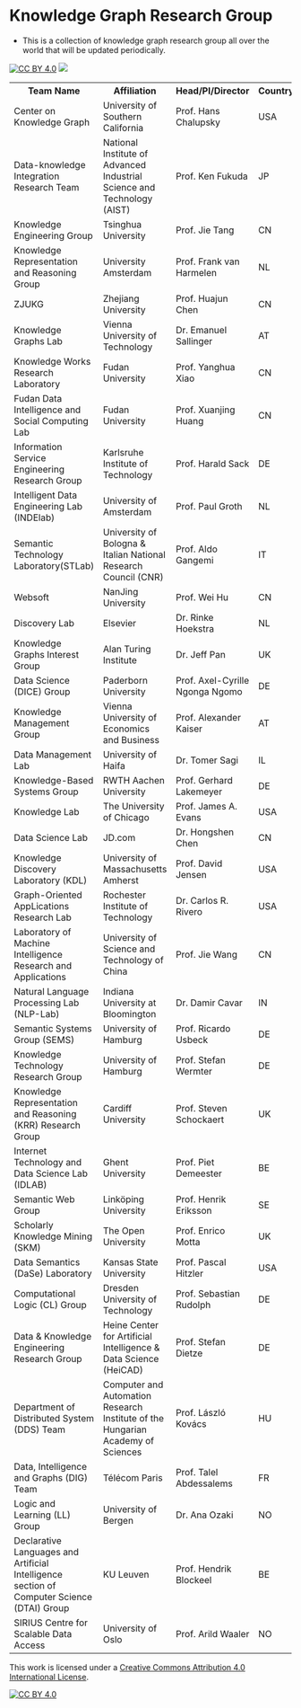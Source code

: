 # Knowledge Graph Research Group
- This is a collection of knowledge graph research group all over the world that will be updated periodically.

[![CC BY 4.0][cc-by-shield]][cc-by] ![](https://img.shields.io/github/last-commit/machuangtao/KGs-Research-Team?color=blue)

<table class="tg">
  <tr>
    <th class="tg-yw4l"><b>Team Name</b></th>
     <th class="tg-yw4l"><b>Affiliation</b></th>
    <th class="tg-yw4l"><b>Head/PI/Director</b></th>
    <th class="tg-yw4l"><b>Country</b></th>
    <th class="tg-yw4l"><b>Website</b></th>
  </tr>
  
  <tr>
    <td class="tg-yw4l">Center on Knowledge Graph</td>
    <td class="tg-yw4l">University of Southern California</td>
    <td class="tg-yw4l">Prof. Hans Chalupsky</td>
    <td class="tg-yw4l">USA</td>
    <td class="tg-yw4l">https://usc-isi-i2.github.io/</td>
   <tr>
    <td class="tg-yw4l">Data-knowledge Integration Research Team</td>
    <td class="tg-yw4l">National Institute of Advanced Industrial Science and Technology (AIST)</td>
    <td class="tg-yw4l">Prof. Ken Fukuda</td>
    <td class="tg-yw4l">JP</td>
    <td class="tg-yw4l">https://www.airc.aist.go.jp/en/dkirt/</td>
  </tr>
  <tr>
    <td class="tg-yw4l">Knowledge Engineering Group</td>
    <td class="tg-yw4l">Tsinghua University</td>
    <td class="tg-yw4l">Prof. Jie Tang</td>
    <td class="tg-yw4l">CN</td>
    <td class="tg-yw4l">http://keg.cs.tsinghua.edu.cn/</td>
  </tr>
  <tr>
    <td class="tg-yw4l">Knowledge Representation and Reasoning Group</td>
    <td class="tg-yw4l">University Amsterdam</td>
    <td class="tg-yw4l">Prof. Frank van Harmelen</td>
    <td class="tg-yw4l">NL</td>
    <td class="tg-yw4l">https://krr.cs.vu.nl/</td>
  </tr>
  <tr>
    <td class="tg-yw4l">ZJUKG</td>
    <td class="tg-yw4l">Zhejiang University</td>
    <td class="tg-yw4l">Prof. Huajun Chen</td>
    <td class="tg-yw4l">CN</td>
    <td class="tg-yw4l">http://zjukg.org/</td>
  </tr>
    <tr>
    <td class="tg-yw4l">Knowledge Graphs Lab</td>
    <td class="tg-yw4l">Vienna University of Technology</td>
    <td class="tg-yw4l">Dr. Emanuel Sallinger</td>
    <td class="tg-yw4l">AT</td>
    <td class="tg-yw4l">https://kg.dbai.tuwien.ac.at/</td>
  </tr>
  <tr>
    <td class="tg-yw4l">Knowledge Works Research Laboratory</td>
    <td class="tg-yw4l">Fudan University</td>
    <td class="tg-yw4l">Prof. Yanghua Xiao</td>
    <td class="tg-yw4l">CN</td>
    <td class="tg-yw4l">http://kw.fudan.edu.cn/</td>
  </tr>
   <tr>
    <td class="tg-yw4l">Fudan Data Intelligence and Social Computing Lab</td>
    <td class="tg-yw4l">Fudan University</td>
    <td class="tg-yw4l">Prof. Xuanjing Huang</td>
    <td class="tg-yw4l">CN</td>
    <td class="tg-yw4l">http://www.fudan-disc.com/</td>
  </tr>
  <tr>
    <td class="tg-yw4l">Information Service Engineering Research Group</td>
    <td class="tg-yw4l">Karlsruhe Institute of Technology</td>
    <td class="tg-yw4l">Prof. Harald Sack</td>
    <td class="tg-yw4l">DE</td>
    <td class="tg-yw4l">https://www.fiz-karlsruhe.de/en/forschung/information-service-engineering</td>
  </tr>
  <tr>
    <td class="tg-yw4l">Intelligent Data Engineering Lab (INDElab)</td>
    <td class="tg-yw4l">University of Amsterdam</td>
    <td class="tg-yw4l">Prof. Paul Groth</td>
    <td class="tg-yw4l">NL</td>
    <td class="tg-yw4l">https://indelab.org/</td>
  </tr>
  <tr>
    <td class="tg-yw4l">Semantic Technology Laboratory(STLab)</td>
    <td class="tg-yw4l">University of Bologna & Italian National Research Council (CNR)</td>
    <td class="tg-yw4l">Prof. Aldo Gangemi</td>
    <td class="tg-yw4l">IT</td>
    <td class="tg-yw4l">http://stlab.istc.cnr.it/</td>
  </tr>
   <tr>
    <td class="tg-yw4l">Websoft</td>
    <td class="tg-yw4l">NanJing University</td>
    <td class="tg-yw4l">Prof. Wei Hu</td>
    <td class="tg-yw4l">CN</td>
    <td class="tg-yw4l">http://ws.nju.edu.cn/</td>
  </tr>
  <tr>
    <td class="tg-yw4l">Discovery Lab</td>
    <td class="tg-yw4l">Elsevier</td>
    <td class="tg-yw4l">Dr. Rinke Hoekstra</td>
    <td class="tg-yw4l">NL</td>
    <td class="tg-yw4l">https://discoverylab.ai/</td>
  </tr>
  <tr>
    <td class="tg-yw4l">Knowledge Graphs Interest Group </td>
    <td class="tg-yw4l">Alan Turing Institute</td>
    <td class="tg-yw4l">Dr. Jeff Pan</td>
    <td class="tg-yw4l">UK</td>
    <td class="tg-yw4l">https://www.turing.ac.uk/research/interest-groups/knowledge-graphs/</td>
  </tr>
    <tr>
    <td class="tg-yw4l"> Data Science (DICE) Group </td>
    <td class="tg-yw4l">Paderborn University</td>
    <td class="tg-yw4l">Prof. Axel-Cyrille Ngonga Ngomo</td>
    <td class="tg-yw4l">DE</td>
    <td class="tg-yw4l">https://dice-research.org/</td>
  </tr>
   <tr>
    <td class="tg-yw4l">Knowledge Management Group </td>
    <td class="tg-yw4l">Vienna University of Economics and Business</td>
    <td class="tg-yw4l">Prof. Alexander Kaiser</td>
    <td class="tg-yw4l">AT</td>
    <td class="tg-yw4l">https://www.wu.ac.at/en/kbm/</td>
  </tr>
   <tr>
    <td class="tg-yw4l">Data Management Lab </td>
    <td class="tg-yw4l">University of Haifa </td>
    <td class="tg-yw4l">Dr. Tomer Sagi</td>
    <td class="tg-yw4l">IL</td>
    <td class="tg-yw4l">https://sites.google.com/edu.haifa.ac.il/data-management-lab</td>
  </tr>
   <tr>
    <td class="tg-yw4l">Knowledge-Based Systems Group</td>
    <td class="tg-yw4l">RWTH Aachen University </td>
    <td class="tg-yw4l">Prof. Gerhard Lakemeyer </td>
    <td class="tg-yw4l">DE</td>
    <td class="tg-yw4l">https://www.kbsg.rwth-aachen.de/</td>
  </tr>
   <tr>
    <td class="tg-yw4l">Knowledge Lab</td>
    <td class="tg-yw4l">The University of Chicago</td>
    <td class="tg-yw4l">Prof. James A. Evans </td>
    <td class="tg-yw4l">USA</td>
    <td class="tg-yw4l">https://www.kbsg.rwth-aachen.de/</td>
  </tr>
   <tr>
    <td class="tg-yw4l">Data Science Lab</td>
    <td class="tg-yw4l">JD.com</td>
    <td class="tg-yw4l">Dr. Hongshen Chen </td>
    <td class="tg-yw4l">CN</td>
    <td class="tg-yw4l">https://datascience.jd.com/</td>
  </tr>
  <tr>
    <td class="tg-yw4l">Knowledge Discovery Laboratory (KDL) </td>
    <td class="tg-yw4l">University of Massachusetts Amherst</td>
    <td class="tg-yw4l">Prof. David Jensen </td>
    <td class="tg-yw4l">USA</td>
    <td class="tg-yw4l">https://kdl.cs.umass.edu/</td>
  </tr>
    <tr>
    <td class="tg-yw4l">Graph-Oriented AppLications Research Lab</td>
    <td class="tg-yw4l">Rochester Institute of Technology</td>
    <td class="tg-yw4l">Dr. Carlos R. Rivero </td>
    <td class="tg-yw4l">USA</td>
    <td class="tg-yw4l">https://www.cs.rit.edu/~crr/goal/</td>
  </tr>
   <tr>
    <td class="tg-yw4l">Laboratory of Machine Intelligence Research and Applications</td>
    <td class="tg-yw4l">University of Science and Technology of China</td>
    <td class="tg-yw4l">Prof. Jie Wang </td>
    <td class="tg-yw4l">CN</td>
    <td class="tg-yw4l">https://miralab.ai/</td>
  </tr>
     <tr>
    <td class="tg-yw4l">Natural Language Processing Lab (NLP-Lab) </td>
    <td class="tg-yw4l">Indiana University at Bloomington</td>
    <td class="tg-yw4l">Dr. Damir Cavar </td>
    <td class="tg-yw4l">IN</td>
    <td class="tg-yw4l">https://nlp-lab.org/</td>
  </tr>
   <tr>
    <td class="tg-yw4l">Semantic Systems Group (SEMS) </td>
    <td class="tg-yw4l">University of Hamburg</td>
    <td class="tg-yw4l">Prof. Ricardo Usbeck </td>
    <td class="tg-yw4l">DE</td>
    <td class="tg-yw4l">https://www.inf.uni-hamburg.de/en/inst/ab/sems/</td>
  </tr>
   <tr>
    <td class="tg-yw4l">Knowledge Technology Research Group </td>
    <td class="tg-yw4l">University of Hamburg</td>
    <td class="tg-yw4l">Prof. Stefan Wermter </td>
    <td class="tg-yw4l">DE</td>
    <td class="tg-yw4l">https://www.inf.uni-hamburg.de/en/inst/ab/wtm/</td>
  </tr>
  <tr>
    <td class="tg-yw4l">Knowledge Representation and Reasoning (KRR) Research Group </td>
    <td class="tg-yw4l">Cardiff University</td>
    <td class="tg-yw4l">Prof. Steven Schockaert </td>
    <td class="tg-yw4l">UK</td>
    <td class="tg-yw4l">https://krr-cu.github.io/</td>
  </tr>
   <tr>
    <td class="tg-yw4l">Internet Technology and Data Science Lab (IDLAB)</td>
    <td class="tg-yw4l">Ghent University</td>
    <td class="tg-yw4l">Prof. Piet Demeester </td>
    <td class="tg-yw4l">BE</td>
    <td class="tg-yw4l">https://www.ugent.be/ea/idlab/</td>
  </tr>
   <tr>
    <td class="tg-yw4l">Semantic Web Group </td>
    <td class="tg-yw4l">Linköping University</td>
    <td class="tg-yw4l">Prof. Henrik Eriksson </td>
    <td class="tg-yw4l">SE</td>
    <td class="tg-yw4l">https://www.ida.liu.se/research/semanticweb/</td>
  </tr>
  <tr>
    <td class="tg-yw4l"> Scholarly Knowledge Mining (SKM) </td>
    <td class="tg-yw4l">The Open University</td>
    <td class="tg-yw4l">Prof. Enrico Motta </td>
    <td class="tg-yw4l">UK</td>
    <td class="tg-yw4l">https://skm.kmi.open.ac.uk/</td>
  </tr>
    <tr>
    <td class="tg-yw4l">Data Semantics (DaSe) Laboratory </td>
    <td class="tg-yw4l">Kansas State University</td>
    <td class="tg-yw4l">Prof. Pascal Hitzler </td>
    <td class="tg-yw4l">USA</td>
    <td class="tg-yw4l">https://daselab.cs.ksu.edu/</td>
  </tr>
   <tr>
    <td class="tg-yw4l">Computational Logic (CL) Group </td>
    <td class="tg-yw4l">Dresden University of Technology</td>
    <td class="tg-yw4l">Prof. Sebastian Rudolph </td>
    <td class="tg-yw4l">DE</td>
    <td class="tg-yw4l">https://iccl.inf.tu-dresden.de/web/Computational_Logic/en/</td>
  </tr>
   <tr>
    <td class="tg-yw4l">Data & Knowledge Engineering Research Group </td>
    <td class="tg-yw4l">Heine Center for Artificial Intelligence & Data Science (HeiCAD)</td>
    <td class="tg-yw4l">Prof. Stefan Dietze </td>
    <td class="tg-yw4l">DE</td>
    <td class="tg-yw4l">https://www.cs.hhu.de/en/research-groups/data-knowledge-engineering/</td>
  </tr>
   <tr>
    <td class="tg-yw4l">Department of Distributed System (DDS) Team</td>
    <td class="tg-yw4l">Computer and Automation Research Institute of the Hungarian Academy of Sciences</td>
    <td class="tg-yw4l">Prof. László Kovács </td>
    <td class="tg-yw4l">HU</td>
    <td class="tg-yw4l">https://dsd.sztaki.hu/</td>
  </tr>
  <tr>
    <td class="tg-yw4l">Data, Intelligence and Graphs (DIG) Team </td>
    <td class="tg-yw4l">Télécom Paris</td>
    <td class="tg-yw4l">Prof. Talel Abdessalems </td>
    <td class="tg-yw4l">FR</td>
    <td class="tg-yw4l">https://dig.telecom-paristech.fr/</td>
  </tr>
   <tr>
    <td class="tg-yw4l">Logic and Learning (LL) Group </td>
    <td class="tg-yw4l">University of Bergen</td>
    <td class="tg-yw4l">Dr. Ana Ozaki </td>
    <td class="tg-yw4l">NO</td>
    <td class="tg-yw4l">https://logiclearning.w.uib.no/</td>
  </tr>
  <tr>
    <td class="tg-yw4l">Declarative Languages and Artificial Intelligence section of Computer Science (DTAI) Group </td>
    <td class="tg-yw4l">KU Leuven</td>
    <td class="tg-yw4l">Prof. Hendrik Blockeel </td>
    <td class="tg-yw4l">BE</td>
    <td class="tg-yw4l">https://wms.cs.kuleuven.be/dtai/</td>
  </tr>
    <tr>
    <td class="tg-yw4l">SIRIUS Centre for Scalable Data Access</td>
    <td class="tg-yw4l">University of Oslo</td>
    <td class="tg-yw4l">Prof. Arild Waaler </td>
    <td class="tg-yw4l">NO</td>
    <td class="tg-yw4l">https://sirius-labs.no/</td>
  </tr>
 </table> 

This work is licensed under a
[Creative Commons Attribution 4.0 International License][cc-by].

[![CC BY 4.0][cc-by-image]][cc-by]

[cc-by]: http://creativecommons.org/licenses/by/4.0/
[cc-by-image]: https://i.creativecommons.org/l/by/4.0/88x31.png
[cc-by-shield]: https://img.shields.io/badge/License-CC%20BY%204.0-lightgrey.svg
